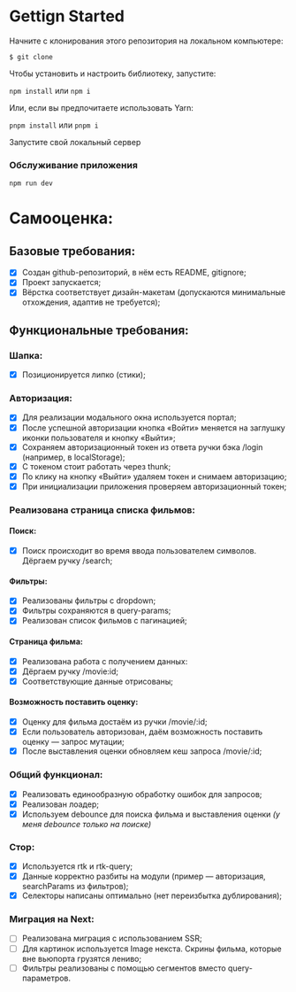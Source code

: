 # Gettign Started

Начните с клонирования этого репозитория на локальном компьютере:

`$ git clone `

Чтобы установить и настроить библиотеку, запустите:

`npm install` или `npm i`

Или, если вы предпочитаете использовать Yarn:

`pnpm install` или `pnpm i`

Запустите свой локальный сервер

### Обслуживание приложения

`npm run dev`

# Самооценка:

## Базовые требования:

- [x] Создан github-репозиторий, в нём есть README, gitignore;
- [x] Проект запускается;
- [x] Вёрстка соответствует дизайн-макетам (допускаются минимальные отхождения, адаптив не требуется);

## Функциональные требования:

### Шапка:

- [x] Позиционируется липко (стики);

### Авторизация:

- [x] Для реализации модального окна используется портал;
- [x] После успешной авторизации кнопка «Войти» меняется на заглушку иконки пользователя и кнопку «Выйти»;
- [x] Сохраняем авторизационный токен из ответа ручки бэка /login (например, в localStorage);
- [x] С токеном стоит работать через thunk;
- [x] По клику на кнопку «Выйти» удаляем токен и снимаем авторизацию;
- [x] При инициализации приложения проверяем авторизационный токен;

### Реализована страница списка фильмов:

#### Поиск:

- [x] Поиск происходит во время ввода пользователем символов. Дёргаем ручку /search;

#### Фильтры:

- [x] Реализованы фильтры с dropdown;
- [x] Фильтры сохраняются в query-params;
- [x] Реализован список фильмов с пагинацией;

#### Страница фильма:

- [x] Реализована работа с получением данных:
- [x] Дёргаем ручку /movie:id;
- [x] Соответствующие данные отрисованы;

#### Возможность поставить оценку:

- [x] Оценку для фильма достаём из ручки /movie/:id;
- [x] Если пользователь авторизован, даём возможность поставить оценку — запрос мутации;
- [x] После выставления оценки обновляем кеш запроса /movie/:id;

### Общий функционал:

- [x] Реализовать единообразную обработку ошибок для запросов;
- [x] Реализован лоадер;
- [x] Используем debounce для поиска фильма и выставления оценки *(у меня debounce только на поиске)* 

### Стор:

- [x] Используется rtk и rtk-query;
- [x] Данные корректно разбиты на модули (пример — авторизация, searchParams из фильтров);
- [x] Селекторы написаны оптимально (нет переизбытка дублирования);

### Миграция на Next:

- [ ] Реализована миграция с использованием SSR;
- [ ] Для картинок используется Image некста. Скрины фильма, которые вне вьюпорта грузятся лениво;
- [ ] Фильтры реализованы с помощью сегментов вместо query-параметров.

